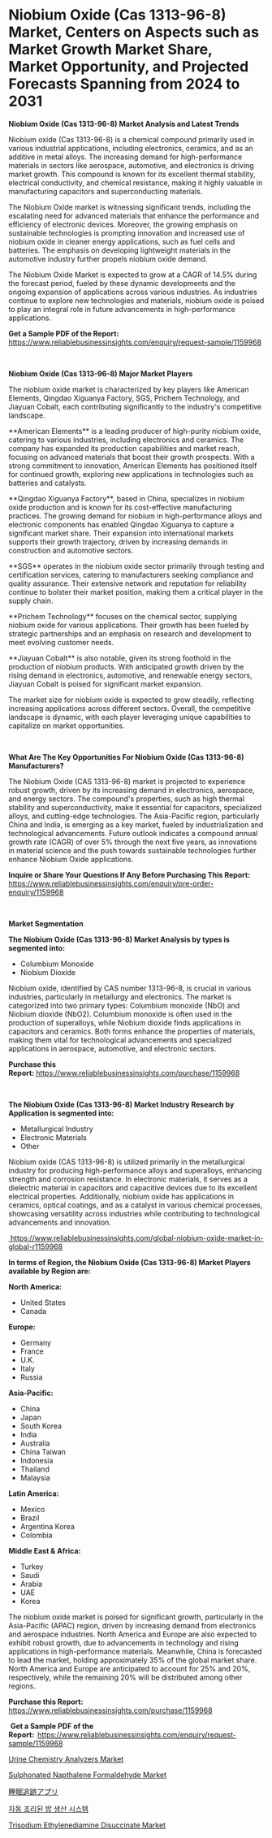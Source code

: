 <p><h1>Niobium Oxide (Cas 1313-96-8) Market, Centers on Aspects such as Market Growth Market Share, Market Opportunity, and Projected Forecasts Spanning from 2024 to 2031</h1></p><p><strong>Niobium Oxide (Cas 1313-96-8) Market Analysis and Latest Trends</strong></p>
<p><p>Niobium oxide (Cas 1313-96-8) is a chemical compound primarily used in various industrial applications, including electronics, ceramics, and as an additive in metal alloys. The increasing demand for high-performance materials in sectors like aerospace, automotive, and electronics is driving market growth. This compound is known for its excellent thermal stability, electrical conductivity, and chemical resistance, making it highly valuable in manufacturing capacitors and superconducting materials.</p><p>The Niobium Oxide market is witnessing significant trends, including the escalating need for advanced materials that enhance the performance and efficiency of electronic devices. Moreover, the growing emphasis on sustainable technologies is prompting innovation and increased use of niobium oxide in cleaner energy applications, such as fuel cells and batteries. The emphasis on developing lightweight materials in the automotive industry further propels niobium oxide demand.</p><p>The Niobium Oxide Market is expected to grow at a CAGR of 14.5% during the forecast period, fueled by these dynamic developments and the ongoing expansion of applications across various industries. As industries continue to explore new technologies and materials, niobium oxide is poised to play an integral role in future advancements in high-performance applications.</p></p>
<p><strong>Get a Sample PDF of the Report:&nbsp;</strong> <a href="https://www.reliablebusinessinsights.com/enquiry/request-sample/1159968">https://www.reliablebusinessinsights.com/enquiry/request-sample/1159968</a></p>
<p>&nbsp;</p>
<p><strong>Niobium Oxide (Cas 1313-96-8) Major Market Players</strong></p>
<p><p>The niobium oxide market is characterized by key players like American Elements, Qingdao Xiguanya Factory, SGS, Prichem Technology, and Jiayuan Cobalt, each contributing significantly to the industry's competitive landscape.</p><p>**American Elements** is a leading producer of high-purity niobium oxide, catering to various industries, including electronics and ceramics. The company has expanded its production capabilities and market reach, focusing on advanced materials that boost their growth prospects. With a strong commitment to innovation, American Elements has positioned itself for continued growth, exploring new applications in technologies such as batteries and catalysts.</p><p>**Qingdao Xiguanya Factory**, based in China, specializes in niobium oxide production and is known for its cost-effective manufacturing practices. The growing demand for niobium in high-performance alloys and electronic components has enabled Qingdao Xiguanya to capture a significant market share. Their expansion into international markets supports their growth trajectory, driven by increasing demands in construction and automotive sectors.</p><p>**SGS** operates in the niobium oxide sector primarily through testing and certification services, catering to manufacturers seeking compliance and quality assurance. Their extensive network and reputation for reliability continue to bolster their market position, making them a critical player in the supply chain.</p><p>**Prichem Technology** focuses on the chemical sector, supplying niobium oxide for various applications. Their growth has been fueled by strategic partnerships and an emphasis on research and development to meet evolving customer needs.</p><p>**Jiayuan Cobalt** is also notable, given its strong foothold in the production of niobium products. With anticipated growth driven by the rising demand in electronics, automotive, and renewable energy sectors, Jiayuan Cobalt is poised for significant market expansion.</p><p>The market size for niobium oxide is expected to grow steadily, reflecting increasing applications across different sectors. Overall, the competitive landscape is dynamic, with each player leveraging unique capabilities to capitalize on market opportunities.</p></p>
<p>&nbsp;</p>
<p><strong>What Are The Key Opportunities For Niobium Oxide (Cas 1313-96-8) Manufacturers?</strong></p>
<p><p>The Niobium Oxide (CAS 1313-96-8) market is projected to experience robust growth, driven by its increasing demand in electronics, aerospace, and energy sectors. The compound's properties, such as high thermal stability and superconductivity, make it essential for capacitors, specialized alloys, and cutting-edge technologies. The Asia-Pacific region, particularly China and India, is emerging as a key market, fueled by industrialization and technological advancements. Future outlook indicates a compound annual growth rate (CAGR) of over 5% through the next five years, as innovations in material science and the push towards sustainable technologies further enhance Niobium Oxide applications.</p></p>
<p><strong>Inquire or Share Your Questions If Any Before Purchasing This Report:</strong> <a href="https://www.reliablebusinessinsights.com/enquiry/pre-order-enquiry/1159968">https://www.reliablebusinessinsights.com/enquiry/pre-order-enquiry/1159968</a></p>
<p>&nbsp;</p>
<p><strong>Market Segmentation</strong></p>
<p><strong>The Niobium Oxide (Cas 1313-96-8) Market Analysis by types is segmented into:</strong></p>
<p><ul><li>Columbium Monoxide</li><li>Niobium Dioxide</li></ul></p>
<p><p>Niobium oxide, identified by CAS number 1313-96-8, is crucial in various industries, particularly in metallurgy and electronics. The market is categorized into two primary types: Columbium monoxide (NbO) and Niobium dioxide (NbO2). Columbium monoxide is often used in the production of superalloys, while Niobium dioxide finds applications in capacitors and ceramics. Both forms enhance the properties of materials, making them vital for technological advancements and specialized applications in aerospace, automotive, and electronic sectors.</p></p>
<p><strong>Purchase this Report:&nbsp;</strong><a href="https://www.reliablebusinessinsights.com/purchase/1159968">https://www.reliablebusinessinsights.com/purchase/1159968</a></p>
<p>&nbsp;</p>
<p><strong>The Niobium Oxide (Cas 1313-96-8) Market Industry Research by Application is segmented into:</strong></p>
<p><ul><li>Metallurgical Industry</li><li>Electronic Materials</li><li>Other</li></ul></p>
<p><p>Niobium oxide (CAS 1313-96-8) is utilized primarily in the metallurgical industry for producing high-performance alloys and superalloys, enhancing strength and corrosion resistance. In electronic materials, it serves as a dielectric material in capacitors and capacitive devices due to its excellent electrical properties. Additionally, niobium oxide has applications in ceramics, optical coatings, and as a catalyst in various chemical processes, showcasing versatility across industries while contributing to technological advancements and innovation.</p></p>
<p><a href="https://www.reliablebusinessinsights.com/global-niobium-oxide-market-in-global-r1159968">&nbsp;https://www.reliablebusinessinsights.com/global-niobium-oxide-market-in-global-r1159968</a></p>
<p><strong>In terms of Region, the Niobium Oxide (Cas 1313-96-8) Market Players available by Region are:</strong></p>
<p>
    <p> <strong> North America: </strong>
        <ul>
            <li>United States</li>
            <li>Canada</li>
        </ul>
        </p> 
    <p> <strong> Europe: </strong>
        <ul>
            <li>Germany</li>
            <li>France</li>
            <li>U.K.</li>
            <li>Italy</li>
            <li>Russia</li>
        </ul>
        </p> 
    <p> <strong> Asia-Pacific: </strong>
        <ul>
            <li>China</li>
            <li>Japan</li>
            <li>South Korea</li>
            <li>India</li>
            <li>Australia</li>
            <li>China Taiwan</li>
            <li>Indonesia</li>
            <li>Thailand</li>
            <li>Malaysia</li>
        </ul>
        </p> 
    <p> <strong> Latin America: </strong>
        <ul>
            <li>Mexico</li>
            <li>Brazil</li>
            <li>Argentina Korea</li>
            <li>Colombia</li>
        </ul>
        </p> 
    <p> <strong> Middle East & Africa: </strong>
        <ul>
            <li>Turkey</li>
            <li>Saudi</li>
            <li>Arabia</li>
            <li>UAE</li>
            <li>Korea</li>
        </ul>
    </p>
    </p>
<p><p>The niobium oxide market is poised for significant growth, particularly in the Asia-Pacific (APAC) region, driven by increasing demand from electronics and aerospace industries. North America and Europe are also expected to exhibit robust growth, due to advancements in technology and rising applications in high-performance materials. Meanwhile, China is forecasted to lead the market, holding approximately 35% of the global market share. North America and Europe are anticipated to account for 25% and 20%, respectively, while the remaining 20% will be distributed among other regions.</p></p>
<p><strong>Purchase this Report: </strong><a href="https://www.reliablebusinessinsights.com/purchase/1159968">https://www.reliablebusinessinsights.com/purchase/1159968</a></p>
<p>&nbsp;<strong>Get a Sample PDF of the Report:&nbsp;&nbsp;</strong><a href="https://www.reliablebusinessinsights.com/enquiry/request-sample/1159968">https://www.reliablebusinessinsights.com/enquiry/request-sample/1159968</a></p>
<p><strong></strong></p>
<p><p><a href="https://www.linkedin.com/pulse/urine-chemistry-analyzers-market-research-report-includes-hwxce?trackingId=eMyiE01zTmeB3ns66CL0kA%3D%3D">Urine Chemistry Analyzers Market</a></p><p><a href="https://github.com/WayneHopkins413/Market-Research-Report-List-1/blob/main/sulphonated-napthalene-formaldehyde-market.md">Sulphonated Napthalene Formaldehyde Market</a></p><p><a href="https://medium.com/@rot5z9maragh/%E3%82%B0%E3%83%AD%E3%83%BC%E3%83%90%E3%83%AB%E7%9D%A1%E7%9C%A0%E3%83%88%E3%83%A9%E3%83%83%E3%82%AD%E3%83%B3%E3%82%B0%E3%82%A2%E3%83%97%E3%83%AA%E5%B8%82%E5%A0%B4%E3%82%BB%E3%82%AF%E3%82%BF%E3%83%BC-%E3%82%BF%E3%82%A4%E3%83%97-%E3%82%A2%E3%83%97%E3%83%AA%E3%82%B1%E3%83%BC%E3%82%B7%E3%83%A7%E3%83%B3-%E5%B8%82%E5%A0%B4%E3%83%97%E3%83%AC%E3%83%BC%E3%83%A4%E3%83%BC%E3%81%AE%E6%88%A6%E7%95%A5-%E5%9C%B0%E5%9F%9F%E5%88%A5%E6%88%90%E9%95%B7%E3%81%AE%E6%B4%9E%E5%AF%9F-%E3%81%8A%E3%82%88%E3%81%B3%E5%B0%86%E6%9D%A5%E3%81%AE%E4%BA%88%E6%B8%AC-2024-2031-2385c7b566aa">睡眠追跡アプリ</a></p><p><a href="https://medium.com/@rosamund8oilam/%EC%9E%90%EB%8F%99%ED%99%94-%EC%A1%B0%EB%A6%AC%EB%90%9C-%EC%8C%80-%EC%83%9D%EC%82%B0-%EC%8B%9C%EC%8A%A4%ED%85%9C-%EC%8B%9C%EC%9E%A5%EC%9D%98-%EB%AF%B8%EB%9E%98-%EA%B8%80%EB%A1%9C%EB%B2%8C-%EC%8B%9C%EC%9E%A5-%EC%A0%84%EB%A7%9D-%EB%B0%8F-%EC%8B%9C%EC%9E%A5-%EB%8F%99%ED%96%A5-2024-2031-bc3252dd28e8">자동 조리된 밥 생산 시스템</a></p><p><a href="https://issuu.com/reportprime-2/docs/trisodium-ethylenediamine-disuccina_679cd7b7c6b017">Trisodium Ethylenediamine Disuccinate Market</a></p></p>
